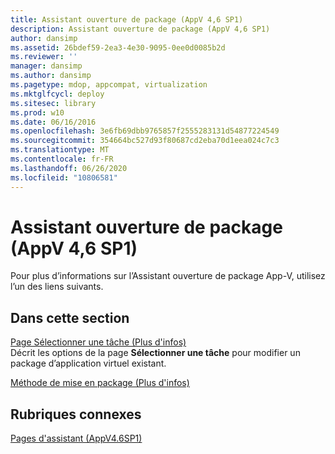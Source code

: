 ```yaml
---
title: Assistant ouverture de package (AppV 4,6 SP1)
description: Assistant ouverture de package (AppV 4,6 SP1)
author: dansimp
ms.assetid: 26bdef59-2ea3-4e30-9095-0ee0d0085b2d
ms.reviewer: ''
manager: dansimp
ms.author: dansimp
ms.pagetype: mdop, appcompat, virtualization
ms.mktglfcycl: deploy
ms.sitesec: library
ms.prod: w10
ms.date: 06/16/2016
ms.openlocfilehash: 3e6fb69dbb9765857f2555283131d54877224549
ms.sourcegitcommit: 354664bc527d93f80687cd2eba70d1eea024c7c3
ms.translationtype: MT
ms.contentlocale: fr-FR
ms.lasthandoff: 06/26/2020
ms.locfileid: "10806581"
---
```

# Assistant ouverture de package (AppV 4,6 SP1)


Pour plus d’informations sur l’Assistant ouverture de package App-V, utilisez l’un des liens suivants.

## Dans cette section


<a href="" id="select-task-page--learn-more-"></a>[Page Sélectionner une tâche (Plus d'infos)](select-task-page--learn-more-.md)  
Décrit les options de la page **Sélectionner une tâche** pour modifier un package d’application virtuel existant.

<a href="" id="packaging-method--learn-more-"></a>[Méthode de mise en package (Plus d'infos)](packaging-method--learn-more-.md)  

## Rubriques connexes


[Pages d'assistant (AppV4.6SP1)](wizard-pages--appv-46-sp1-.md)

 

 





